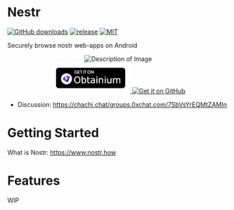 # Nestr
[![GitHub downloads](https://img.shields.io/github/downloads/KoalaSat/nestr/total?label=Downloads&labelColor=27303D&color=0D1117&logo=github&logoColor=FFFFFF&style=flat)](https://github.com/KoalaSat/nestr/releases)
[![release](https://img.shields.io/github/v/release/KoalaSat/nestr)](https://github.com/KoalaSat/nostros/nestr)
[![MIT](https://img.shields.io/badge/license-MIT-blue)](https://github.com/KoalaSat/nestr/blob/main/LICENSE)

 Securely browse nostr web-apps on Android 

<div align="center">
    <img src="https://github.com/KoalaSat/nestr/blob/main/app/src/main/res/mipmap-xxxhdpi/ic_launcher.png" alt="Description of Image" />
</div>
<div align="center">
    <a href="https://github.com/ImranR98/Obtainium" target="_blank">
        <img src="./docs/obtainium.png" alt="Get it on Obtaininum" height="70" />
    </a>
<!--     <a src="https://github.com/zapstore/zapstore-cli" target="_blank">
        <img src="./docs/obtainium.png alt="Get it on Zap.Store" height="70" />
    </a> -->
    <a href="https://github.com/KoalaSat/pokey/releases" target="_blank">
        <img src="https://github.com/machiav3lli/oandbackupx/raw/034b226cea5c1b30eb4f6a6f313e4dadcbb0ece4/badge_github.png" alt="Get it on GitHub" height="70">
    </a>
</div>

- Discussion: https://chachi.chat/groups.0xchat.com/7SbVsYrEQMtZAMIn

# Getting Started

What is Nostr: https://www.nostr.how

# Features

WIP
